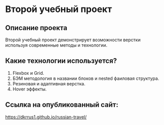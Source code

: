 # Второй учебный проект

## Описание проекта
Второй учебный проект демонстрирует возможности верстки используя современные методы и технологии.

## Какие технологии используется?
1. Flexbox и Grid.
2. БЭМ методология в названии блоков и nested фаиловая структура.
3. Резиновая и адаптивная верстка.
4. Hover эффекты.

## Ссылка на опубликованный сайт:
https://dkrrus1.github.io/russian-travel/


